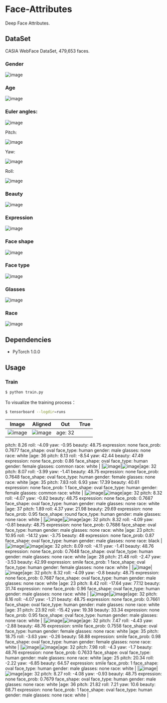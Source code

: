 # Face-Attributes

Deep Face Attributes.


## DataSet

CASIA WebFace DataSet, 479,653 faces.

### Gender

![image](https://github.com/foamliu/Face-Attributes/raw/master/images/gender_dist.png)

### Age

![image](https://github.com/foamliu/Face-Attributes/raw/master/images/age_dist.png)

### Euler angles:

![image](https://github.com/foamliu/Face-Attributes/raw/master/images/euler_angles.png)

Pitch:

![image](https://github.com/foamliu/Face-Attributes/raw/master/images/angle_pitch_dist.png)

Yaw:

![image](https://github.com/foamliu/Face-Attributes/raw/master/images/angle_yaw_dist.png)

Roll:

![image](https://github.com/foamliu/Face-Attributes/raw/master/images/angle_roll_dist.png)

### Beauty

![image](https://github.com/foamliu/Face-Attributes/raw/master/images/beauty_dist.png)

### Expression

![image](https://github.com/foamliu/Face-Attributes/raw/master/images/expression_dist.png)

### Face shape

![image](https://github.com/foamliu/Face-Attributes/raw/master/images/face_shape_dist.png)

### Face type

![image](https://github.com/foamliu/Face-Attributes/raw/master/images/face_type_dist.png)

### Glasses

![image](https://github.com/foamliu/Face-Attributes/raw/master/images/glasses_dist.png)

### Race

![image](https://github.com/foamliu/Face-Attributes/raw/master/images/race_dist.png)

## Dependencies
- PyTorch 1.0.0

## Usage


### Train
```bash
$ python train.py
```

To visualize the training process：
```bash
$ tensorboard --logdir=runs
```

Image | Aligned | Out | True |
|---|---|---|---|
|![image](https://github.com/foamliu/Face_Attributes/raw/master/images/0_raw.jpg)|![image](https://github.com/foamliu/Face_Attributes/raw/master/images/0_img.jpg)|age: 32
pitch: 8.26
roll: -4.09
yaw: -0.95
beauty: 48.75
expression: none
face_prob: 0.7677
face_shape: oval
face_type: human
gender: male
glasses: none
race: white
|age: 36
pitch: 8.13
roll: -8.54
yaw: 42.44
beauty: 47.49
expression: none
face_prob: 0.86
face_shape: oval
face_type: human
gender: female
glasses: common
race: white
|
|![image](https://github.com/foamliu/Face_Attributes/raw/master/images/1_raw.jpg)|![image](https://github.com/foamliu/Face_Attributes/raw/master/images/1_img.jpg)|age: 32
pitch: 8.07
roll: -3.99
yaw: -1.41
beauty: 48.75
expression: none
face_prob: 0.7648
face_shape: oval
face_type: human
gender: female
glasses: none
race: white
|age: 35
pitch: 7.83
roll: 6.93
yaw: 17.39
beauty: 40.61
expression: none
face_prob: 1
face_shape: oval
face_type: human
gender: female
glasses: common
race: white
|
|![image](https://github.com/foamliu/Face_Attributes/raw/master/images/2_raw.jpg)|![image](https://github.com/foamliu/Face_Attributes/raw/master/images/2_img.jpg)|age: 32
pitch: 8.32
roll: -4.07
yaw: -0.82
beauty: 48.75
expression: none
face_prob: 0.7687
face_shape: oval
face_type: human
gender: male
glasses: none
race: white
|age: 37
pitch: 1.89
roll: 4.37
yaw: 21.98
beauty: 29.69
expression: none
face_prob: 0.95
face_shape: round
face_type: human
gender: male
glasses: none
race: white
|
|![image](https://github.com/foamliu/Face_Attributes/raw/master/images/3_raw.jpg)|![image](https://github.com/foamliu/Face_Attributes/raw/master/images/3_img.jpg)|age: 32
pitch: 8.32
roll: -4.09
yaw: -0.81
beauty: 48.75
expression: none
face_prob: 0.7686
face_shape: oval
face_type: human
gender: male
glasses: none
race: white
|age: 23
pitch: 10.95
roll: -14.12
yaw: -3.75
beauty: 48
expression: none
face_prob: 0.87
face_shape: oval
face_type: human
gender: male
glasses: none
race: black
|
|![image](https://github.com/foamliu/Face_Attributes/raw/master/images/4_raw.jpg)|![image](https://github.com/foamliu/Face_Attributes/raw/master/images/4_img.jpg)|age: 32
pitch: 8.09
roll: -4.11
yaw: -1.41
beauty: 48.76
expression: none
face_prob: 0.7648
face_shape: oval
face_type: human
gender: male
glasses: none
race: white
|age: 28
pitch: 21.48
roll: -2.47
yaw: -3.53
beauty: 42.99
expression: smile
face_prob: 1
face_shape: oval
face_type: human
gender: female
glasses: none
race: white
|
|![image](https://github.com/foamliu/Face_Attributes/raw/master/images/5_raw.jpg)|![image](https://github.com/foamliu/Face_Attributes/raw/master/images/5_img.jpg)|age: 32
pitch: 8.32
roll: -4.09
yaw: -0.8
beauty: 48.75
expression: none
face_prob: 0.7687
face_shape: oval
face_type: human
gender: male
glasses: none
race: white
|age: 23
pitch: 8.42
roll: -17.64
yaw: 77.12
beauty: 31.74
expression: none
face_prob: 0.96
face_shape: oval
face_type: human
gender: male
glasses: none
race: white
|
|![image](https://github.com/foamliu/Face_Attributes/raw/master/images/6_raw.jpg)|![image](https://github.com/foamliu/Face_Attributes/raw/master/images/6_img.jpg)|age: 32
pitch: 8.16
roll: -4.07
yaw: -1.21
beauty: 48.75
expression: none
face_prob: 0.7661
face_shape: oval
face_type: human
gender: male
glasses: none
race: white
|age: 31
pitch: 23.92
roll: -15.42
yaw: 19.38
beauty: 33.34
expression: none
face_prob: 0.95
face_shape: oval
face_type: human
gender: male
glasses: none
race: white
|
|![image](https://github.com/foamliu/Face_Attributes/raw/master/images/7_raw.jpg)|![image](https://github.com/foamliu/Face_Attributes/raw/master/images/7_img.jpg)|age: 32
pitch: 7.47
roll: -4.43
yaw: -2.88
beauty: 48.76
expression: smile
face_prob: 0.7558
face_shape: oval
face_type: human
gender: female
glasses: none
race: white
|age: 35
pitch: 18.75
roll: -3.63
yaw: -0.26
beauty: 58.88
expression: smile
face_prob: 0.98
face_shape: oval
face_type: human
gender: female
glasses: none
race: white
|
|![image](https://github.com/foamliu/Face_Attributes/raw/master/images/8_raw.jpg)|![image](https://github.com/foamliu/Face_Attributes/raw/master/images/8_img.jpg)|age: 32
pitch: 7.98
roll: -4.3
yaw: -1.7
beauty: 48.76
expression: none
face_prob: 0.7633
face_shape: oval
face_type: human
gender: male
glasses: none
race: white
|age: 25
pitch: 20.34
roll: -2.22
yaw: -6.85
beauty: 64.57
expression: smile
face_prob: 1
face_shape: oval
face_type: human
gender: male
glasses: none
race: white
|
|![image](https://github.com/foamliu/Face_Attributes/raw/master/images/9_raw.jpg)|![image](https://github.com/foamliu/Face_Attributes/raw/master/images/9_img.jpg)|age: 32
pitch: 8.27
roll: -4.08
yaw: -0.93
beauty: 48.75
expression: none
face_prob: 0.7679
face_shape: oval
face_type: human
gender: male
glasses: none
race: white
|age: 36
pitch: 21.82
roll: 7.21
yaw: 10.6
beauty: 68.71
expression: none
face_prob: 1
face_shape: oval
face_type: human
gender: male
glasses: none
race: white
|